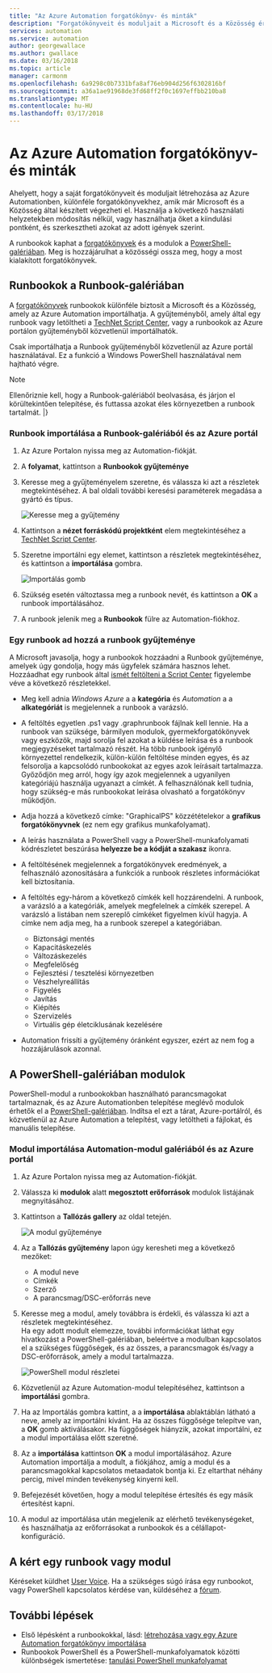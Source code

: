 ```yaml
---
title: "Az Azure Automation forgatókönyv- és minták"
description: "Forgatókönyveit és moduljait a Microsoft és a Közösség érhetők el, telepítése és használata az Azure Automation-környezetben.  Ez a cikk ismerteti, hogyan férhet hozzá ezekhez az erőforrásokhoz, és a runbookok a gyűjteményébe hozzájárulás."
services: automation
ms.service: automation
author: georgewallace
ms.author: gwallace
ms.date: 03/16/2018
ms.topic: article
manager: carmonm
ms.openlocfilehash: 6a9298c0b7331bfa8af76eb904d256f6302816bf
ms.sourcegitcommit: a36a1ae91968de3fd68ff2f0c1697effbb210ba8
ms.translationtype: MT
ms.contentlocale: hu-HU
ms.lasthandoff: 03/17/2018
---
```

# <a name="runbook-and-module-galleries-for-azure-automation"></a>Az Azure Automation forgatókönyv- és minták
Ahelyett, hogy a saját forgatókönyveit és moduljait létrehozása az Azure Automationben, különféle forgatókönyvekhez, amik már Microsoft és a Közösség által készített végezheti el.  Használja a következő használati helyzetekben módosítás nélkül, vagy használhatja őket a kiindulási pontként, és szerkesztheti azokat az adott igények szerint.

A runbookok kaphat a [forgatókönyvek](#runbooks-in-runbook-gallery) és a modulok a [PowerShell-galériában](#modules-in-powerShell-gallery).  Meg is hozzájárulhat a közösségi ossza meg, hogy a most kialakított forgatókönyvek.

## <a name="runbooks-in-runbook-gallery"></a>Runbookok a Runbook-galériában
A [forgatókönyvek](http://gallery.technet.microsoft.com/scriptcenter/site/search?f\[0\].Type=RootCategory&f\[0\].Value=WindowsAzure&f\[1\].Type=SubCategory&f\[1\].Value=WindowsAzure_automation&f\[1\].Text=Automation) runbookok különféle biztosít a Microsoft és a Közösség, amely az Azure Automation importálhatja. A gyűjteményből, amely által egy runbook vagy letöltheti a [TechNet Script Center](https://gallery.technet.microsoft.com/scriptcenter/site/upload), vagy a runbookok az Azure portálon gyűjteményből közvetlenül importálhatók.

Csak importálhatja a Runbook gyűjteményből közvetlenül az Azure portál használatával. Ez a funkció a Windows PowerShell használatával nem hajtható végre.

> [!NOTE]
> Ellenőriznie kell, hogy a Runbook-galériából beolvasása, és járjon el körültekintően telepítése, és futtassa azokat éles környezetben a runbook tartalmát. |}
> 
> 

### <a name="to-import-a-runbook-from-the-runbook-gallery-with-the-azure-portal"></a>Runbook importálása a Runbook-galériából és az Azure portál
1. Az Azure Portalon nyissa meg az Automation-fiókját.
2. A **folyamat**, kattintson a **Runbookok gyűjteménye**
3. Keresse meg a gyűjteményelem szeretne, és válassza ki azt a részletek megtekintéséhez. A bal oldali további keresési paraméterek megadása a gyártó és típus.
   
    ![Keresse meg a gyűjtemény](media/automation-runbook-gallery/browse-gallery.png)
5. Kattintson a **nézet forráskódú projektként** elem megtekintéséhez a [TechNet Script Center](http://gallery.technet.microsoft.com/).
6. Szeretne importálni egy elemet, kattintson a részletek megtekintéséhez, és kattintson a **importálása** gombra.
   
    ![Importálás gomb](media/automation-runbook-gallery/gallery-item-detail.png)
7. Szükség esetén változtassa meg a runbook nevét, és kattintson a **OK** a runbook importálásához.
8. A runbook jelenik meg a **Runbookok** fülre az Automation-fiókhoz.

### <a name="adding-a-runbook-to-the-runbook-gallery"></a>Egy runbook ad hozzá a runbook gyűjteménye
A Microsoft javasolja, hogy a runbookok hozzáadni a Runbook gyűjteménye, amelyek úgy gondolja, hogy más ügyfelek számára hasznos lehet.  Hozzáadhat egy runbook által [ismét feltölteni a Script Center](http://gallery.technet.microsoft.com/site/upload) figyelembe véve a következő részletekkel.

* Meg kell adnia *Windows Azure* a a **kategória** és *Automation* a a **alkategóriát** is megjelennek a runbook a varázsló.  
* A feltöltés egyetlen .ps1 vagy .graphrunbook fájlnak kell lennie.  Ha a runbook van szüksége, bármilyen modulok, gyermekforgatókönyvek vagy eszközök, majd sorolja fel azokat a küldése leírása és a runbook megjegyzéseket tartalmazó részét.  Ha több runbook igénylő környezettel rendelkezik, külön-külön feltöltése minden egyes, és az felsorolja a kapcsolódó runbookokat az egyes azok leírásait tartalmazza. Győződjön meg arról, hogy így azok megjelennek a ugyanilyen kategóriájú használja ugyanazt a címkét. A felhasználónak kell tudnia, hogy szükség-e más runbookokat leírása olvasható a forgatókönyv működjön.
* Adja hozzá a következő címke: "GraphicalPS" közzétételekor a **grafikus forgatókönyvnek** (ez nem egy grafikus munkafolyamat). 
* A leírás használata a PowerShell vagy a PowerShell-munkafolyamati kódrészletet beszúrása **helyezze be a kódját a szakasz** ikonra.
* A feltöltésének megjelennek a forgatókönyvek eredmények, a felhasználó azonosítására a funkciók a runbook részletes információkat kell biztosítania.
* A feltöltés egy-három a következő címkék kell hozzárendelni.  A runbook, a varázsló a a kategóriák, amelyek megfelelnek a címkék szerepel.  A varázsló a listában nem szereplő címkéket figyelmen kívül hagyja. A címke nem adja meg, ha a runbook szerepel a kategóriában.
  
  * Biztonsági mentés
  * Kapacitáskezelés
  * Változáskezelés
  * Megfelelőség
  * Fejlesztési / tesztelési környezetben
  * Vészhelyreállítás
  * Figyelés
  * Javítás
  * Kiépítés
  * Szervizelés
  * Virtuális gép életciklusának kezelésére
* Automation frissíti a gyűjtemény óránként egyszer, ezért az nem fog a hozzájárulások azonnal.

## <a name="modules-in-powershell-gallery"></a>A PowerShell-galériában modulok
PowerShell-modul a runbookokban használható parancsmagokat tartalmaznak, és az Azure Automationben telepítése meglévő modulok érhetők el a [PowerShell-galériában](http://www.powershellgallery.com).  Indítsa el ezt a tárat, Azure-portálról, és közvetlenül az Azure Automation a telepítést, vagy letöltheti a fájlokat, és manuális telepítése.  

### <a name="to-import-a-module-from-the-automation-module-gallery-with-the-azure-portal"></a>Modul importálása Automation-modul galériából és az Azure portál
1. Az Azure Portalon nyissa meg az Automation-fiókját.
2. Válassza ki **modulok** alatt **megosztott erőforrások** modulok listájának megnyitásához.
4. Kattintson a **Tallózás gallery** az oldal tetején.
   
    ![A modul gyűjteménye](media/automation-runbook-gallery/modules-blade.png) <br>
5. Az a **Tallózás gyűjtemény** lapon úgy keresheti meg a következő mezőket:
   
   * A modul neve
   * Címkék
   * Szerző
   * A parancsmag/DSC-erőforrás neve
6. Keresse meg a modul, amely továbbra is érdekli, és válassza ki azt a részletek megtekintéséhez.  
   Ha egy adott modult elemezze, további információkat láthat egy hivatkozást a PowerShell-galériában, beleértve a modulban kapcsolatos el a szükséges függőségek, és az összes, a parancsmagok és/vagy a DSC-erőforrások, amely a modul tartalmazza.
   
    ![PowerShell modul részletei](media/automation-runbook-gallery/gallery-item-details-blade.png) <br>
7. Közvetlenül az Azure Automation-modul telepítéséhez, kattintson a **importálási** gombra.
8. Ha az Importálás gombra kattint, a a **importálása** ablaktáblán látható a neve, amely az importálni kívánt. Ha az összes függősége telepítve van, a **OK** gomb aktiválásakor. Ha függőségek hiányzik, azokat importálni, ez a modul importálása előtt szeretné.
9. Az a **importálása** kattintson **OK** a modul importálásához. Azure Automation importálja a modult, a fiókjához, amíg a modul és a parancsmagokkal kapcsolatos metaadatok bontja ki. Ez eltarthat néhány percig, mivel minden tevékenység kinyerni kell.
10. Befejezését követően, hogy a modul telepítése értesítés és egy másik értesítést kapni.
11. A modul az importálása után megjelenik az elérhető tevékenységeket, és használhatja az erőforrásokat a runbookok és a célállapot-konfiguráció.

## <a name="requesting-a-runbook-or-module"></a>A kért egy runbook vagy modul
Kéréseket küldhet [User Voice](https://feedback.azure.com/forums/246290-azure-automation/).  Ha a szükséges súgó írása egy runbookot, vagy PowerShell kapcsolatos kérdése van, küldéséhez a [fórum](http://social.msdn.microsoft.com/Forums/windowsazure/en-US/home?forum=azureautomation&filter=alltypes&sort=lastpostdesc).

## <a name="next-steps"></a>További lépések
* Első lépésként a runbookokkal, lásd: [létrehozása vagy egy Azure Automation forgatókönyv importálása](automation-creating-importing-runbook.md)
* Runbookok PowerShell és a PowerShell-munkafolyamatok közötti különbségek ismertetése: [tanulási PowerShell munkafolyamat](automation-powershell-workflow.md)

